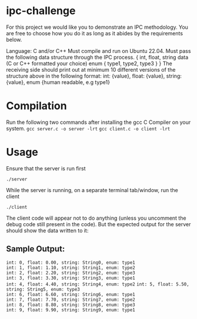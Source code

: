 # ipc-challenge

For this project we would like you to demonstrate an IPC methodology. You are free to choose how you do it as long as it abides by the requirements below.

Language: C and/or C++
Must compile and run on Ubuntu 22.04.
Must pass the following data structure through the IPC process.
{
int,
float,
string data (C or C++ formatted your choice)
enum { type1, type2, type3 }
}
The receiving side should print out at minimum 10 different versions of the structure above in the following format:
int: {value}, float: {value}, string: {value}, enum {human readable, e.g type1}


# Compilation

Run the following two commands after installing the gcc C Compiler on your system.
`gcc server.c -o server -lrt`
`gcc client.c -o client -lrt`


# Usage

Ensure that the server is run first

`./server`

While the server is running, on a separate terminal tab/window, run the client

`./client`

The client code will appear not to do anything (unless you uncomment the debug code still present in the code). But the expected output for the server should show the data written to it:

## Sample Output:

`int: 0, float: 0.00, string: String0, enum: type1`  
`int: 1, float: 1.10, string: String1, enum: type2`  
`int: 2, float: 2.20, string: String2, enum: type3`  
`int: 3, float: 3.30, string: String3, enum: type1`  
`int: 4, float: 4.40, string: String4, enum: type2` 
`int: 5, float: 5.50, string: String5, enum: type3`  
`int: 6, float: 6.60, string: String6, enum: type1`  
`int: 7, float: 7.70, string: String7, enum: type2`  
`int: 8, float: 8.80, string: String8, enum: type3`  
`int: 9, float: 9.90, string: String9, enum: type1`  